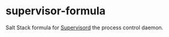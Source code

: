 supervisor-formula
==================

Salt Stack formula for [Supervisord](http://supervisord.org) the process control daemon.
